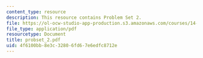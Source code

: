 ```yaml
---
content_type: resource
description: This resource contains Problem Set 2.
file: https://ol-ocw-studio-app-production.s3.amazonaws.com/courses/14-451-macroeconomic-theory-i-spring-2007/4f6100bb8e3c32806fd67e6edfc8712e_probset_2.pdf
file_type: application/pdf
resourcetype: Document
title: probset_2.pdf
uid: 4f6100bb-8e3c-3280-6fd6-7e6edfc8712e
---
```

